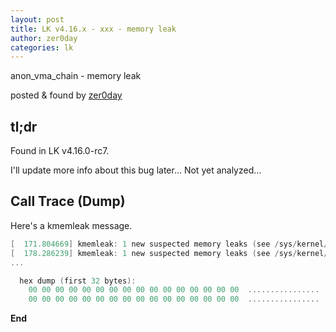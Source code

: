 ```yaml
---
layout: post
title: LK v4.16.x - xxx - memory leak
author: zer0day
categories: lk
---
```


anon_vma_chain - memory leak

posted & found by [zer0day](https://kozistr.github.io/)

## tl;dr

Found in LK v4.16.0-rc7.

I'll update more info about this bug later... Not yet analyzed...

## Call Trace (Dump)

Here's a kmemleak message.

```c
[  171.804669] kmemleak: 1 new suspected memory leaks (see /sys/kernel/debug/kmemleak)
[  178.286239] kmemleak: 1 new suspected memory leaks (see /sys/kernel/debug/kmemleak)
...

  hex dump (first 32 bytes):
    00 00 00 00 00 00 00 00 00 00 00 00 00 00 00 00  ................
    00 00 00 00 00 00 00 00 00 00 00 00 00 00 00 00  ................
```

**End**
